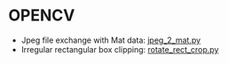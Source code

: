 # OPENCV

* Jpeg file exchange with Mat data: [jpeg_2_mat.py](./jpeg_2_mat.py)
* Irregular rectangular box clipping: [rotate_rect_crop.py](./rotate_rect_crop.py)